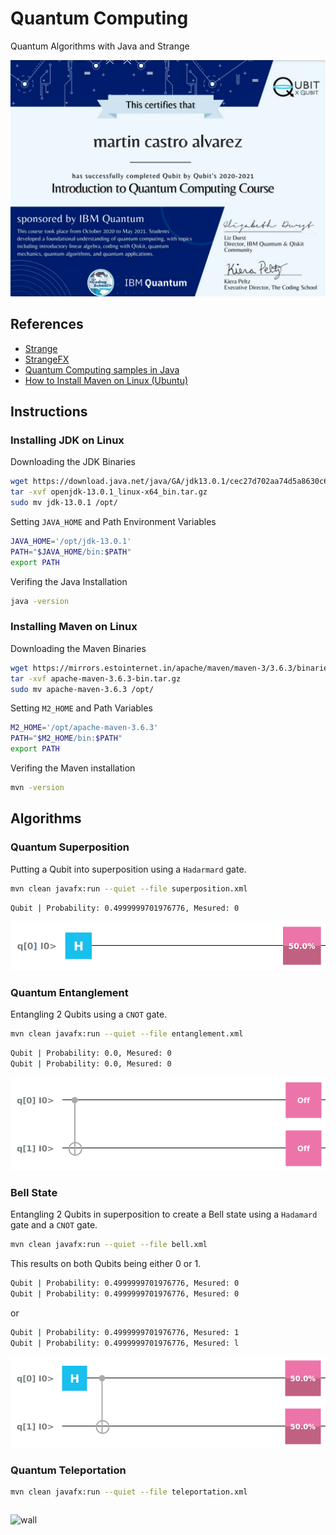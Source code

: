# Quantum Computing
Quantum Algorithms with Java and Strange

![wall](./wallpaper.jpg)

## References

- [Strange](https://github.com/redfx-quantum/strange)
- [StrangeFX](https://github.com/redfx-quantum/strangefx)
- [Quantum Computing samples in Java](https://github.com/johanvos/quantumjava)
- [How to Install Maven on Linux (Ubuntu)](https://www.digitalocean.com/community/tutorials/install-maven-linux-ubuntu)

## Instructions

### Installing JDK on Linux

Downloading the JDK Binaries

```bash
wget https://download.java.net/java/GA/jdk13.0.1/cec27d702aa74d5a8630c65ae61e4305/9/GPL/openjdk-13.0.1_linux-x64_bin.tar.gz
tar -xvf openjdk-13.0.1_linux-x64_bin.tar.gz
sudo mv jdk-13.0.1 /opt/
```

Setting `JAVA_HOME` and Path Environment Variables

```bash
JAVA_HOME='/opt/jdk-13.0.1'
PATH="$JAVA_HOME/bin:$PATH"
export PATH
```

Verifing the Java Installation

```bash
java -version
```

### Installing Maven on Linux

Downloading the Maven Binaries

```bash
wget https://mirrors.estointernet.in/apache/maven/maven-3/3.6.3/binaries/apache-maven-3.6.3-bin.tar.gz
tar -xvf apache-maven-3.6.3-bin.tar.gz
sudo mv apache-maven-3.6.3 /opt/
```

Setting `M2_HOME` and Path Variables

```bash
M2_HOME='/opt/apache-maven-3.6.3'
PATH="$M2_HOME/bin:$PATH"
export PATH
```

Verifing the Maven installation

```bash
mvn -version
```

## Algorithms

### Quantum Superposition

Putting a Qubit into superposition using a `Hadarmard` gate.

```bash
mvn clean javafx:run --quiet --file superposition.xml
```
```bash
Qubit | Probability: 0.4999999701976776, Mesured: 0
```

![wall](./images/superposition.png)

### Quantum Entanglement

Entangling 2 Qubits using a `CNOT` gate.

```bash
mvn clean javafx:run --quiet --file entanglement.xml
```
```bash
Qubit | Probability: 0.0, Mesured: 0
Qubit | Probability: 0.0, Mesured: 0
```

![wall](./images/entanglement.png)

### Bell State

Entangling 2 Qubits in superposition to create a Bell state using a `Hadamard` gate and a `CNOT` gate.

```bash
mvn clean javafx:run --quiet --file bell.xml
```

This results on both Qubits being either 0 or 1.

```bash
Qubit | Probability: 0.4999999701976776, Mesured: 0
Qubit | Probability: 0.4999999701976776, Mesured: 0
```

or

```bash
Qubit | Probability: 0.4999999701976776, Mesured: 1
Qubit | Probability: 0.4999999701976776, Mesured: l
```

![wall](./images/bell.png)

### Quantum Teleportation

```bash
mvn clean javafx:run --quiet --file teleportation.xml
```
```bash
```

![wall](./images/teleportation.jpg)

